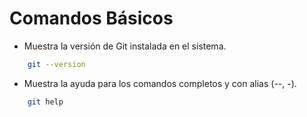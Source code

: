 # Comandos Básicos

- Muestra la versión de Git instalada en el sistema.

```bash
    git --version
```

- Muestra la ayuda para los comandos completos y con alias (--, -).

```bash
    git help
```